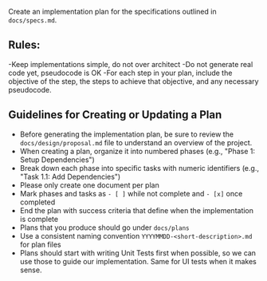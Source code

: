 Create an implementation plan for the specifications outlined in `docs/specs.md`.

## Rules:

-Keep implementations simple, do not over architect
-Do not generate real code yet, pseudocode is OK
-For each step in your plan, include the objective of the step, the steps to achieve that objective, and any necessary pseudocode.

## Guidelines for Creating or Updating a Plan

- Before generating the implementation plan, be sure to review the `docs/design/proposal.md` file to understand an overview of the project.
- When creating a plan, organize it into numbered phases (e.g., "Phase 1: Setup Dependencies")
- Break down each phase into specific tasks with numeric identifiers (e.g., "Task 1.1: Add Dependencies")
- Please only create one document per plan
- Mark phases and tasks as `- [ ]` while not complete and `- [x]` once completed
- End the plan with success criteria that define when the implementation is complete
- Plans that you produce should go under `docs/plans`
- Use a consistent naming convention `YYYYMMDD-<short-description>.md` for plan files
- Plans should start with writing Unit Tests first when possible, so we can use those to guide our implementation. Same for UI tests when it makes sense.

